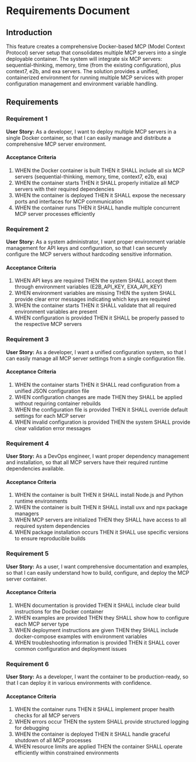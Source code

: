 # Requirements Document

## Introduction

This feature creates a comprehensive Docker-based MCP (Model Context Protocol) server setup that consolidates multiple MCP servers into a single deployable container. The system will integrate six MCP servers: sequential-thinking, memory, time (from the existing configuration), plus context7, e2b, and exa servers. The solution provides a unified, containerized environment for running multiple MCP services with proper configuration management and environment variable handling.

## Requirements

### Requirement 1

**User Story:** As a developer, I want to deploy multiple MCP servers in a single Docker container, so that I can easily manage and distribute a comprehensive MCP server environment.

#### Acceptance Criteria

1. WHEN the Docker container is built THEN it SHALL include all six MCP servers (sequential-thinking, memory, time, context7, e2b, exa)
2. WHEN the container starts THEN it SHALL properly initialize all MCP servers with their required dependencies
3. WHEN the container is deployed THEN it SHALL expose the necessary ports and interfaces for MCP communication
4. WHEN the container runs THEN it SHALL handle multiple concurrent MCP server processes efficiently

### Requirement 2

**User Story:** As a system administrator, I want proper environment variable management for API keys and configuration, so that I can securely configure the MCP servers without hardcoding sensitive information.

#### Acceptance Criteria

1. WHEN API keys are required THEN the system SHALL accept them through environment variables (E2B_API_KEY, EXA_API_KEY)
2. WHEN environment variables are missing THEN the system SHALL provide clear error messages indicating which keys are required
3. WHEN the container starts THEN it SHALL validate that all required environment variables are present
4. WHEN configuration is provided THEN it SHALL be properly passed to the respective MCP servers

### Requirement 3

**User Story:** As a developer, I want a unified configuration system, so that I can easily manage all MCP server settings from a single configuration file.

#### Acceptance Criteria

1. WHEN the container starts THEN it SHALL read configuration from a unified JSON configuration file
2. WHEN configuration changes are made THEN they SHALL be applied without requiring container rebuilds
3. WHEN the configuration file is provided THEN it SHALL override default settings for each MCP server
4. WHEN invalid configuration is provided THEN the system SHALL provide clear validation error messages

### Requirement 4

**User Story:** As a DevOps engineer, I want proper dependency management and installation, so that all MCP servers have their required runtime dependencies available.

#### Acceptance Criteria

1. WHEN the container is built THEN it SHALL install Node.js and Python runtime environments
2. WHEN the container is built THEN it SHALL install uvx and npx package managers
3. WHEN MCP servers are initialized THEN they SHALL have access to all required system dependencies
4. WHEN package installation occurs THEN it SHALL use specific versions to ensure reproducible builds

### Requirement 5

**User Story:** As a user, I want comprehensive documentation and examples, so that I can easily understand how to build, configure, and deploy the MCP server container.

#### Acceptance Criteria

1. WHEN documentation is provided THEN it SHALL include clear build instructions for the Docker container
2. WHEN examples are provided THEN they SHALL show how to configure each MCP server type
3. WHEN deployment instructions are given THEN they SHALL include docker-compose examples with environment variables
4. WHEN troubleshooting information is provided THEN it SHALL cover common configuration and deployment issues

### Requirement 6

**User Story:** As a developer, I want the container to be production-ready, so that I can deploy it in various environments with confidence.

#### Acceptance Criteria

1. WHEN the container runs THEN it SHALL implement proper health checks for all MCP servers
2. WHEN errors occur THEN the system SHALL provide structured logging for debugging
3. WHEN the container is deployed THEN it SHALL handle graceful shutdown of all MCP processes
4. WHEN resource limits are applied THEN the container SHALL operate efficiently within constrained environments